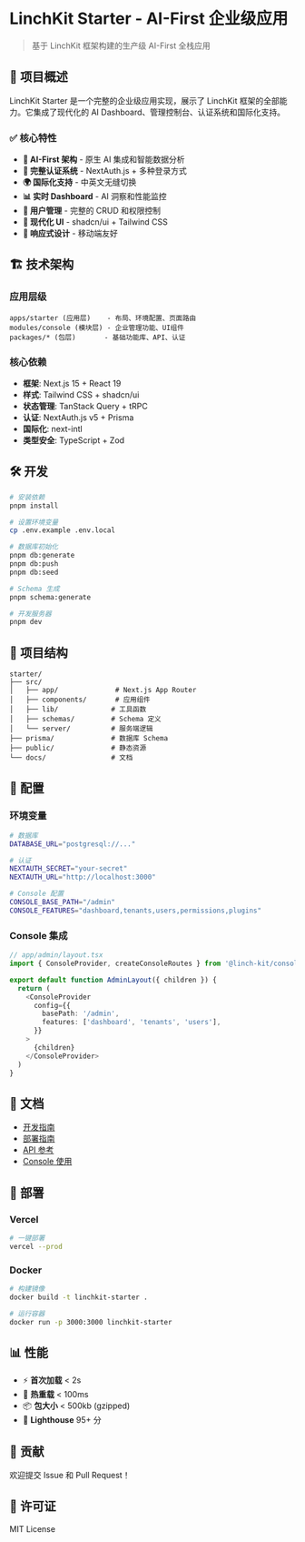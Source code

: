 # LinchKit Starter - AI-First 企业级应用

> 基于 LinchKit 框架构建的生产级 AI-First 全栈应用

## 🚀 项目概述

LinchKit Starter 是一个完整的企业级应用实现，展示了 LinchKit 框架的全部能力。它集成了现代化的 AI Dashboard、管理控制台、认证系统和国际化支持。

### ✅ 核心特性

- **🧠 AI-First 架构** - 原生 AI 集成和智能数据分析
- **🔐 完整认证系统** - NextAuth.js + 多种登录方式
- **🌍 国际化支持** - 中英文无缝切换
- **📊 实时 Dashboard** - AI 洞察和性能监控
- **👥 用户管理** - 完整的 CRUD 和权限控制
- **🎨 现代化 UI** - shadcn/ui + Tailwind CSS
- **📱 响应式设计** - 移动端友好

## 🏗️ 技术架构

### 应用层级
```
apps/starter (应用层)    - 布局、环境配置、页面路由
modules/console (模块层) - 企业管理功能、UI组件
packages/* (包层)       - 基础功能库、API、认证
```

### 核心依赖
- **框架**: Next.js 15 + React 19
- **样式**: Tailwind CSS + shadcn/ui
- **状态管理**: TanStack Query + tRPC
- **认证**: NextAuth.js v5 + Prisma
- **国际化**: next-intl
- **类型安全**: TypeScript + Zod

## 🛠️ 开发

```bash
# 安装依赖
pnpm install

# 设置环境变量
cp .env.example .env.local

# 数据库初始化
pnpm db:generate
pnpm db:push
pnpm db:seed

# Schema 生成
pnpm schema:generate

# 开发服务器
pnpm dev
```

## 📁 项目结构

```
starter/
├── src/
│   ├── app/              # Next.js App Router
│   ├── components/       # 应用组件
│   ├── lib/             # 工具函数
│   ├── schemas/         # Schema 定义
│   └── server/          # 服务端逻辑
├── prisma/              # 数据库 Schema
├── public/              # 静态资源
└── docs/                # 文档
```

## 🔧 配置

### 环境变量

```bash
# 数据库
DATABASE_URL="postgresql://..."

# 认证
NEXTAUTH_SECRET="your-secret"
NEXTAUTH_URL="http://localhost:3000"

# Console 配置
CONSOLE_BASE_PATH="/admin"
CONSOLE_FEATURES="dashboard,tenants,users,permissions,plugins"
```

### Console 集成

```typescript
// app/admin/layout.tsx
import { ConsoleProvider, createConsoleRoutes } from '@linch-kit/console'

export default function AdminLayout({ children }) {
  return (
    <ConsoleProvider
      config={{
        basePath: '/admin',
        features: ['dashboard', 'tenants', 'users'],
      }}
    >
      {children}
    </ConsoleProvider>
  )
}
```

## 📖 文档

- [开发指南](./docs/development.md)
- [部署指南](./docs/deployment.md)
- [API 参考](./docs/api.md)
- [Console 使用](./docs/console.md)

## 🚀 部署

### Vercel

```bash
# 一键部署
vercel --prod
```

### Docker

```bash
# 构建镜像
docker build -t linchkit-starter .

# 运行容器
docker run -p 3000:3000 linchkit-starter
```

## 📊 性能

- ⚡ **首次加载** < 2s
- 🔄 **热重载** < 100ms
- 📦 **包大小** < 500kb (gzipped)
- 🎯 **Lighthouse** 95+ 分

## 🤝 贡献

欢迎提交 Issue 和 Pull Request！

## 📄 许可证

MIT License